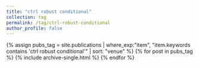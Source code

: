 ```yaml
---
title: "ctrl robust conditional"
collection: tag
permalink: /tag/ctrl-robust-conditional
author_profile: false
---
```

{% assign pubs_tag = site.publications | where_exp:"item", "item.keywords contains 'ctrl robust conditional'" | sort: "venue" %}
{% for post in pubs_tag %}
  {% include archive-single.html %}
{% endfor %}